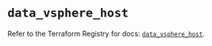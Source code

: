# `data_vsphere_host`

Refer to the Terraform Registry for docs: [`data_vsphere_host`](https://registry.terraform.io/providers/hashicorp/vsphere/2.11.0/docs/data-sources/host).
